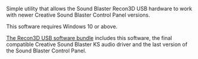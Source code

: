 Simple utility that allows the Sound Blaster Recon3D USB hardware to work with newer Creative Sound Blaster Control Panel versions.

This software requires Windows 10 or above.

[The Recon3D USB software bundle](https://github.com/andkrau/recon3d_usb_config/releases) includes this software, the final compatible Creative Sound Blaster KS audio driver and the last version of the Sound Blaster Control Panel.
